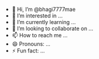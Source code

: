 - 👋 Hi, I’m @bhagi7777mae
- 👀 I’m interested in ...
- 🌱 I’m currently learning ...
- 💞️ I’m looking to collaborate on ...
- 📫 How to reach me ...
- 😄 Pronouns: ...
- ⚡ Fun fact: ...

<!---
bhagi7777mae/bhagi7777mae is a ✨ special ✨ repository because its `README.md` (this file) appears on your GitHub profile.
You can click the Preview link to take a look at your changes.
--->
